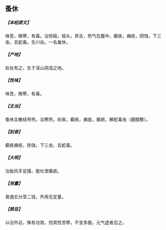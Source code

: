 ## 蚤休

##### 【本经原文】
味苦，微寒，有毒。治惊痫，摇头。弄舌，热气在腹中，癫疾，痈疮，阴蚀，下三虫，去蛇毒。生川谷。一名蚩休。
##### 【产地】
处处有之，生于深山阴湿之地。
##### 【性味】
味苦，微寒，有毒。
##### 【主治】
蚤休主散结导热，治寒热，疟疾，癫疾，痈疽，瘰疬，解蛇毒虫（磨醋敷）。
##### 【别录】
癫疾痈疮，除蚀，下三虫，去蛇毒。
##### 【大明】
治胎风手足搐，能吐泄瘰疬。
##### 【用量】
普通五分至二钱，外用无定量。
##### 【禁忌】
以治外证，殊有功效，但其性苦寒，不宜多服，元气虚者忌之。